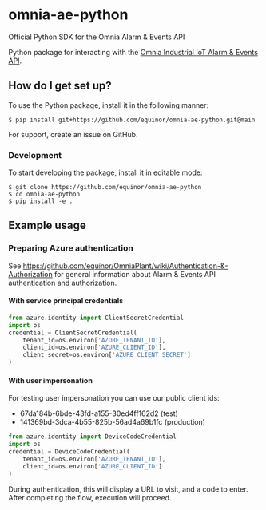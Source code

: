 # omnia-ae-python
Official Python SDK for the Omnia Alarm &amp; Events API

Python package for interacting with the [Omnia Industrial IoT Alarm & Events API](https://github.com/equinor/OmniaPlant/wiki).

## How do I get set up? ###

To use the Python package, install it in the following manner:

```
$ pip install git+https://github.com/equinor/omnia-ae-python.git@main
```

For support, create an issue on GitHub.

### Development

To start developing the package, install it in editable mode:

```
$ git clone https://github.com/equinor/omnia-ae-python
$ cd omnia-ae-python
$ pip install -e .
```

## Example usage

### Preparing Azure authentication

See https://github.com/equinor/OmniaPlant/wiki/Authentication-&-Authorization for general information about Alarm & Events API authentication and authorization.

#### With service principal credentials

```python
from azure.identity import ClientSecretCredential
import os
credential = ClientSecretCredential(
    tenant_id=os.environ['AZURE_TENANT_ID'],
    client_id=os.environ['AZURE_CLIENT_ID'],
    client_secret=os.environ['AZURE_CLIENT_SECRET']
)
```

#### With user impersonation

For testing user impersonation you can use our public client ids:

- 67da184b-6bde-43fd-a155-30ed4ff162d2 (test)
- 141369bd-3dca-4b55-825b-56ad4a69b1fc (production)

```python
from azure.identity import DeviceCodeCredential
import os
credential = DeviceCodeCredential(
    tenant_id=os.environ['AZURE_TENANT_ID'],
    client_id=os.environ['AZURE_CLIENT_ID']
)
```

During authentication, this will display a URL to visit, and a code to enter. After completing
the flow, execution will proceed.
